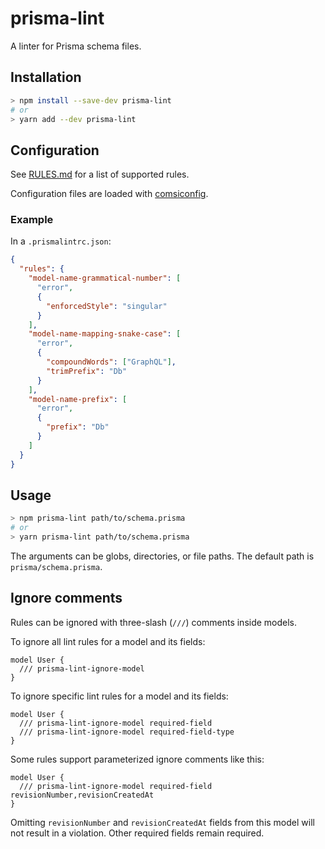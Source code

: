 # prisma-lint

A linter for Prisma schema files.

## Installation

```sh
> npm install --save-dev prisma-lint
# or
> yarn add --dev prisma-lint
```

## Configuration

See [RULES.md](RULES.md) for a list of supported rules.

Configuration files are loaded with [comsiconfig](https://github.com/cosmiconfig/cosmiconfig).

### Example

In a `.prismalintrc.json`:

```json
{
  "rules": {
    "model-name-grammatical-number": [
      "error",
      {
        "enforcedStyle": "singular"
      }
    ],
    "model-name-mapping-snake-case": [
      "error",
      {
        "compoundWords": ["GraphQL"],
        "trimPrefix": "Db"
      }
    ],
    "model-name-prefix": [
      "error",
      {
        "prefix": "Db"
      }
    ]
  }
}
```

## Usage

```sh
> npm prisma-lint path/to/schema.prisma
# or
> yarn prisma-lint path/to/schema.prisma
```

The arguments can be globs, directories, or file paths. The default path is `prisma/schema.prisma`.

## Ignore comments

Rules can be ignored with three-slash (`///`) comments inside models.

To ignore all lint rules for a model and its fields:

```prisma
model User {
  /// prisma-lint-ignore-model
}
```

To ignore specific lint rules for a model and its fields:

```prisma
model User {
  /// prisma-lint-ignore-model required-field
  /// prisma-lint-ignore-model required-field-type
}
```

Some rules support parameterized ignore comments like this:

```prisma
model User {
  /// prisma-lint-ignore-model required-field revisionNumber,revisionCreatedAt
}
```

Omitting `revisionNumber` and `revisionCreatedAt` fields from this model will not result in a violation. Other required fields remain required.
